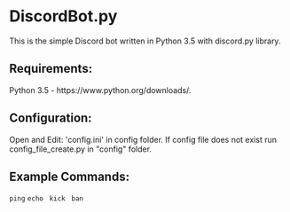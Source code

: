 # DiscordBot.py 
This is the simple Discord bot written in Python 3.5 with discord.py library.

<h2>Requirements:</h2>
Python 3.5 - https://www.python.org/downloads/. <br/>

<h2>Configuration:</h2>
Open and Edit: 'config.ini' in config folder.
If config file does not exist run config_file_create.py in "config" folder. 

<h2>Example Commands:</h2>
<code><prefix>ping</code>
<code><prefix>echo <text></code>
<code><prefix>kick <username></code>
<code><prefix>ban <username></code>

